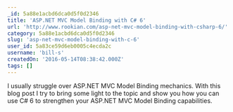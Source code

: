 ```yaml
---
_id: 5a88e1acbd6dca0d5f0d2346
title: 'ASP.NET MVC Model Binding with C# 6'
url: 'http://www.rookian.com/asp-net-mvc-model-binding-with-csharp-6/'
category: 5a88e1acbd6dca0d5f0d2346
slug: 'asp-net-mvc-model-binding-with-c-6'
user_id: 5a83ce59d6eb0005c4ecda2c
username: 'bill-s'
createdOn: '2016-05-14T08:38:42.000Z'
tags: []
---
```


I usually struggle over ASP.NET MVC Model Binding mechanics. With this blog post I try to bring some light to the topic and show you how you can use C# 6 to strengthen your ASP.NET MVC Model Binding capabilities.
